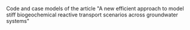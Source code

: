 Code and case models of the article "A new efficient approach to model stiff biogeochemical reactive transport scenarios across groundwater systems"
